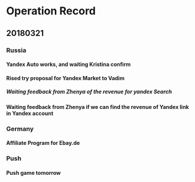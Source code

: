 # Operation Record

## 20180321

###  Russia

#### Yandex Auto works, and waiting Kristina confirm

#### Rised try proposal for Yandex Market to Vadim

##### Waiting feedback from Zhenya of the revenue for yandex Search

#### Waiting feedback from Zhenya if we can find the revenue of Yandex link in Yandex account

### Germany

#### Affiliate Program for Ebay.de

### Push

#### Push game tomorrow
